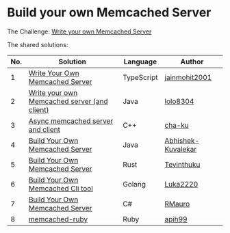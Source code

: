# Build your own Memcached Server

The Challenge: [Write your own Memcached Server](https://codingchallenges.fyi/challenges/challenge-memcached)

The shared solutions:

| No. | Solution                                                                                                         | Language | Author |
|-----|------------------------------------------------------------------------------------------------------------------|----------|--------|
| 1 | [Write Your Own Memcached Server](https://github.com/jainmohit2001/coding-challenges/tree/master/src/17)         | TypeScript | [jainmohit2001](https://github.com/jainmohit2001) |
| 2 | [Write your own Memcached server (and client)](https://github.com/lolo8304/coding-challenge/tree/main/no-17)     | Java | [lolo8304](https://github.com/lolo8304) |
| 3 | [Async memcached server and client](https://github.com/cha-ku/memsaab)                                           | C++ | [cha-ku](https://github.com/cha-ku) |
| 4 | [Build Your Own Memcached Server](https://github.com/Abhishek-Kuvalekar/coding-challenges/tree/master/Memcached) | Java | [Abhishek-Kuvalekar](https://github.com/Abhishek-Kuvalekar) |
| 5 | [Build Your Own Memcached Server](https://github.com/Tevinthuku/coding_challenges_fyi/tree/main/memcached)       | Rust | [Tevinthuku](https://github.com/Tevinthuku) |
| 6 | [Build Your Own Memcached Cli tool](https://github.com/luka2220/memcached-cli-client)                            | Golang | [Luka2220](https://github.com/luka2220) |
| 7 | [Build Your Own Memcached Server](https://github.com/ricardodemauro/Rmauro.Servers.MemcachedDotNet)              | C# | [RMauro](https://github.com/ricardodemauro) |
| 8 | [memcached-ruby](https://github.com/apih99/memcached-ruby)                                                       | Ruby | [apih99](https://github.com/apih99) |
